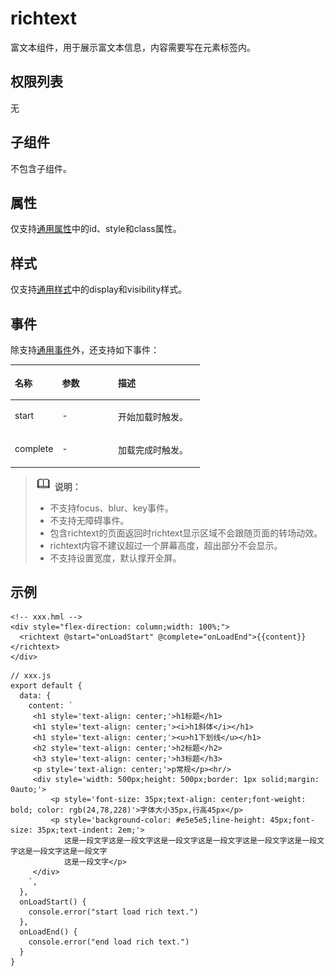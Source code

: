 # richtext<a name="ZH-CN_TOPIC_0000001173164701"></a>

富文本组件，用于展示富文本信息，内容需要写在元素标签内。

## 权限列表<a name="section11257113618419"></a>

无

## 子组件<a name="section877361219116"></a>

不包含子组件。

## 属性<a name="section2907183951110"></a>

仅支持[通用属性](js-components-common-attributes.md)中的id、style和class属性。

## 样式<a name="section5775351116"></a>

仅支持[通用样式](js-components-common-styles.md)中的display和visibility样式。

## 事件<a name="section17878123517511"></a>

除支持[通用事件](js-components-common-events.md)外，还支持如下事件：

<table><thead align="left"><tr><th class="cellrowborder" valign="top" width="24.852485248524854%" id="mcps1.1.4.1.1"><p>名称</p>
</th>
<th class="cellrowborder" valign="top" width="29.552955295529554%" id="mcps1.1.4.1.2"><p>参数</p>
</th>
<th class="cellrowborder" valign="top" width="45.5945594559456%" id="mcps1.1.4.1.3"><p>描述</p>
</th>
</tr>
</thead>
<tbody><tr><td class="cellrowborder" valign="top" width="24.852485248524854%" headers="mcps1.1.4.1.1 "><p>start</p>
</td>
<td class="cellrowborder" valign="top" width="29.552955295529554%" headers="mcps1.1.4.1.2 "><p>-</p>
</td>
<td class="cellrowborder" valign="top" width="45.5945594559456%" headers="mcps1.1.4.1.3 "><p>开始加载时触发。</p>
</td>
</tr>
<tr><td class="cellrowborder" valign="top" width="24.852485248524854%" headers="mcps1.1.4.1.1 "><p>complete</p>
</td>
<td class="cellrowborder" valign="top" width="29.552955295529554%" headers="mcps1.1.4.1.2 "><p>-</p>
</td>
<td class="cellrowborder" valign="top" width="45.5945594559456%" headers="mcps1.1.4.1.3 "><p>加载完成时触发。</p>
</td>
</tr>
</tbody>
</table>

>![](../../public_sys-resources/icon-note.gif) **说明：** 
>-   不支持focus、blur、key事件。
>-   不支持无障碍事件。
>-   包含richtext的页面返回时richtext显示区域不会跟随页面的转场动效。
>-   richtext内容不建议超过一个屏幕高度，超出部分不会显示。
>-   不支持设置宽度，默认撑开全屏。

## 示例<a name="section581819591666"></a>

```
<!-- xxx.hml -->
<div style="flex-direction: column;width: 100%;">
  <richtext @start="onLoadStart" @complete="onLoadEnd">{{content}}</richtext>
</div>
```

```
// xxx.js
export default {
  data: {
    content: `
     <h1 style='text-align: center;'>h1标题</h1>
     <h1 style='text-align: center;'><i>h1斜体</i></h1>
     <h1 style='text-align: center;'><u>h1下划线</u></h1>
     <h2 style='text-align: center;'>h2标题</h2>
     <h3 style='text-align: center;'>h3标题</h3>
     <p style='text-align: center;'>p常规</p><hr/>
     <div style='width: 500px;height: 500px;border: 1px solid;margin: 0auto;'>
         <p style='font-size: 35px;text-align: center;font-weight: bold; color: rgb(24,78,228)'>字体大小35px,行高45px</p>
         <p style='background-color: #e5e5e5;line-height: 45px;font-size: 35px;text-indent: 2em;'>
            这是一段文字这是一段文字这是一段文字这是一段文字这是一段文字这是一段文字这是一段文字这是一段文字
            这是一段文字</p>
     </div>
    `,
  },
  onLoadStart() {
    console.error("start load rich text.")
  },
  onLoadEnd() {
    console.error("end load rich text.")
  }
}
```

